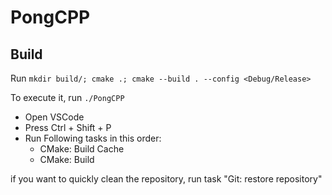# PongCPP

## Build

Run ```mkdir build/; cmake .; cmake --build . --config <Debug/Release>```

To execute it, run ```./PongCPP```

- Open VSCode
- Press Ctrl + Shift + P
- Run Following tasks in this order:
    - CMake: Build Cache
    - CMake: Build

if you want to quickly clean the repository, run task "Git: restore repository"